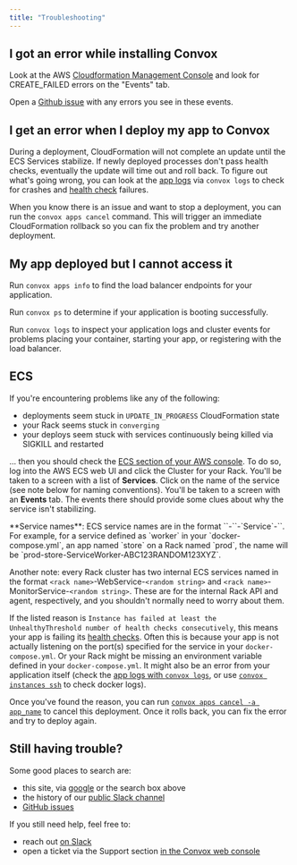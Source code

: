 ```yaml
---
title: "Troubleshooting"
---
```


## I got an error while installing Convox

Look at the AWS [Cloudformation Management Console](https://console.aws.amazon.com/cloudformation/home?region=us-east-1) and look for CREATE_FAILED errors on the "Events" tab.

Open a [Github issue](https://github.com/convox/rack/issues/new) with any errors you see in these events.

## I get an error when I deploy my app to Convox

During a deployment, CloudFormation will not complete an update until the ECS Services stabilize. If newly deployed processes don't pass health checks, eventually the update will time out and roll back. To figure out what's going wrong, you can look at the [app logs](/docs/logs) via `convox logs` to check for crashes and [health check](/docs/health-checks) failures.

When you know there is an issue and want to stop a deployment, you can run the `convox apps cancel` command. This will trigger an immediate CloudFormation rollback so you can fix the problem and try another deployment.


## My app deployed but I cannot access it

Run `convox apps info` to find the load balancer endpoints for your application.

Run `convox ps` to determine if your application is booting successfully.

Run `convox logs` to inspect your application logs and cluster events for problems placing your container, starting your app, or registering with the load balancer.


## ECS

If you're encountering problems like any of the following:

- deployments seem stuck in `UPDATE_IN_PROGRESS` CloudFormation state
- your Rack seems stuck in `converging`
- your deploys seem stuck with services continuously being killed via SIGKILL and restarted

... then you should check the [ECS section of your AWS console](https://console.aws.amazon.com/ecs/home). To do so, log into the AWS ECS web UI and click the Cluster for your Rack. You'll be taken to a screen with a list of **Services**. Click on the name of the service (see note below for naming conventions). You'll be taken to a screen with an **Events** tab. The events there should provide some clues about why the service isn't stabilizing.

<div class="block-callout block-show-callout type-info" markdown="1">
**Service names**: ECS service names are in the format `<rack name>`-`<app name>`-`Service<ServiceName>`-`<random string>`. For example, for a service defined as `worker` in your `docker-compose.yml`, an app named `store` on a Rack named `prod`, the name will be `prod-store-ServiceWorker-ABC123RANDOM123XYZ`.

Another note: every Rack cluster has two internal ECS services named in the format `<rack name>`-WebService-`<random string>` and `<rack name>`-MonitorService-`<random string>`. These are for the internal Rack API and agent, respectively, and you shouldn't normally need to worry about them.
</div>

If the listed reason is `Instance has failed at least the UnhealthyThreshold number of health checks consecutively`, this means your app is failing its [health checks](/docs/rolling-updates/#health-checks). Often this is because your app is not actually listening on the port(s) specified for the service in your `docker-compose.yml`. Or your Rack might be missing an environment variable defined in your `docker-compose.yml`. It might also be an error from your application itself (check the [app logs with `convox logs`](/docs/debugging/#convox-logs), or use [`convox instances ssh`](/docs/debugging/#convox-instances-ssh) to check docker logs).

Once you've found the reason, you can run [`convox apps cancel -a app_name`](/docs/deploying-to-convox/#canceling-a-deployment) to cancel this deployment. Once it rolls back, you can fix the error and try to deploy again.


## Still having trouble?

Some good places to search are:

- this site, via [google](https://www.google.com/search?q=site%3Aconvox.com) or the search box above
- the history of our [public Slack channel](https://invite.convox.com/)
- [GitHub issues](https://github.com/convox/rack/issues)

If you still need help, feel free to:

- reach out [on Slack](https://invite.convox.com/)
- open a ticket via the Support section [in the Convox web console](https://console.convox.com/)
